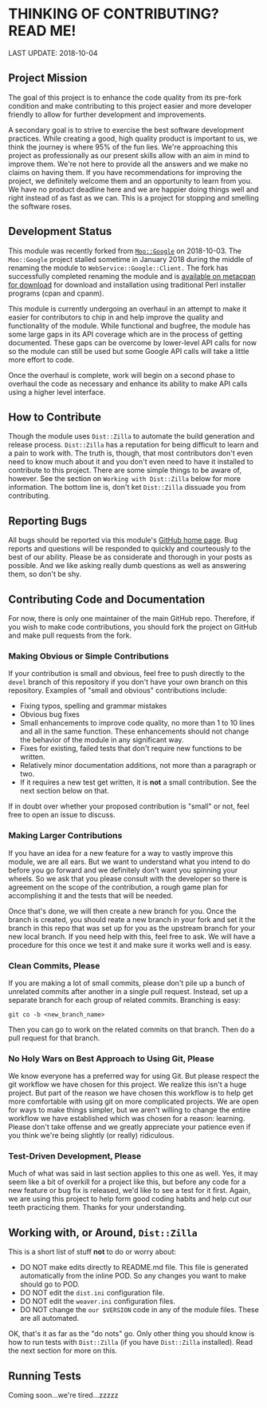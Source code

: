# THINKING OF CONTRIBUTING? READ ME!

LAST UPDATE: 2018-10-04

## Project Mission

The goal of this project is to enhance the code quality from its pre-fork
condition and make contributing to this project easier and more developer
friendly to allow for further development and improvements.

A secondary goal is to strive to exercise the best software development
practices. While creating a good, high quality product is important to us, we
think the journey is where 95% of the fun lies. We're approaching this project
as professionally as our present skills allow with an aim in mind to improve
them. We're not here to provide all the answers and we make no claims on having
them. If you have recommendations for improving the project, we definitely
welcome them and an opportunity to learn from you. We have no product deadline
here and we are happier doing things well and right instead of as fast as we
can. This is a project for stopping and smelling the software roses.

## Development Status

This module was recently forked from
[`Moo::Google`](https://metacpan.org/pod/Moo::Google) on 2018-10-03. The
`Moo::Google` project stalled sometime in January 2018 during the middle of
renaming the module to `WebService::Google::Client.` The fork has successfully
completed renaming the module and is [available on metacpan for
download](https://metacpan.org/pod/WebService::Google::Client) for download
and installation using traditional Perl installer programs (cpan and cpanm).

This module is currently undergoing an overhaul in an attempt to make it easier
for contributors to chip in and help improve the quality and functionality of
the module. While functional and bugfree, the module has some large gaps in its
API coverage which are in the process of getting documented. These gaps can be
overcome by lower-level API calls for now so the module can still be used but
some Google API calls will take a little more effort to code.

Once the overhaul is complete, work will begin on a second phase to overhaul
the code as necessary and enhance its ability to make API calls using a higher
level interface.

## How to Contribute

Though the module uses `Dist::Zilla` to automate the build generation and
release process. `Dist::Zilla` has a reputation for being difficult to learn and
a pain to work with. The truth is, though, that most contributors don't even
need to know much about it and you don't even need to have it installed to
contribute to this project. There are some simple things to be aware of,
however. See the section on `Working with Dist::Zilla` below for more
information. The bottom line is, don't ket `Dist::Zilla` dissuade you from
contributing.

## Reporting Bugs

All bugs should be reported via this module's [GitHub home
page](https://github.com/sdondley/WevService-Google-Client). Bug reports and
questions will be responded to quickly and courteously to the best of our
ability. Please be as considerate and thorough in your posts as possible. And
we like asking really dumb questions as well as answering them, so don't be
shy.

## Contributing Code and Documentation

For now, there is only one maintainer of the main GitHub repo. Therefore, if
you wish to make code contributions, you should fork the project on GitHub and
make pull requests from the fork.

### Making Obvious or Simple Contributions

If your contribution is small and obvious, feel free to push directly to the
`devel` branch of this repository if you don't have your own branch on this
repository. Examples of "small and obvious" contributions include:

* Fixing typos, spelling and grammar mistakes
* Obvious bug fixes
* Small enhancements to improve code quality, no more than 1 to 10 lines and
  all in the same function. These enhancements should not change the behavior
  of the module in any significant way.
* Fixes for existing, failed tests that don't require new functions to be
  written.
* Relatively minor documentation additions, not more than a paragraph or two.
* If it requires a new test get written, it is **not** a small contribution.
  See the next section below on that.

If in doubt over whether your proposed contribution is "small" or not, feel
free to open an issue to discuss.

### Making Larger Contributions

If you have an idea for a new feature for a way to vastly improve this module,
we are all ears. But we want to understand what you intend to do before you go
forward and we definitely don't want you spinning your wheels. So we ask that
you please consult with the developer so there is agreement on the scope of the
contribution, a rough game plan for accomplishing it and the tests that will be
needed.

Once that's done, we will then create a new branch for you. Once the branch is
created, you should reate a new branch in your fork and set it the branch in
this repo that was set up for you as the upstream branch for your new local
branch. If you need help with this, feel free to ask. We will have a procedure
for this once we test it and make sure it works well and is easy.

### Clean Commits, Please

If you are making a lot of small commits, please don't pile up a bunch of
unrelated commits after another in a single pull request. Instead, set up a
separate branch for each group of related commits. Branching is easy:

`git co -b <new_branch_name>`

Then you can go to work on the related commits on that branch. Then do a pull
request for that branch.

### No Holy Wars on Best Approach to Using Git, Please

We know everyone has a preferred way for using Git. But please respect the git
workflow we have chosen for this project. We realize this isn't a huge project.
But part of the reason we have chosen this workflow is to help get more
comfortable with using git on more complicated projects. We are open for ways to
make things simpler, but we aren't willing to change the entire workflow we have
established which was chosen for a reason: learning. Please don't take offense
and we greatly appreciate your patience even if you think we're being slightly
(or really) ridiculous.

### Test-Driven Development, Please

Much of what was said in last section applies to this one as well. Yes, it may
seem like a bit of overkill for a project like this, but before any code for a
new feature or bug fix is released, we'd like to see a test for it first.
Again, we are using this project to help form good coding habits and help cut
our teeth practicing them. Thanks for your understanding.

## Working with, or Around, `Dist::Zilla`

This is a short list of stuff **not** to do or worry about:

* DO NOT make edits directly to README.md file. This file is generated
  automatically from the inline POD. So any changes you want to make should go to
  POD.
* DO NOT edit the `dist.ini` configuration file.
* DO NOT edit the `weaver.ini` configuration files.
* DO NOT change the `our $VERSION` code in any of the module files. These are
  all automated.

OK, that's it as far as the "do nots" go. Only other thing you should know is
how to run tests with `Dist::Zilla` (if you have `Dist::Zilla` installed). Read
the next section for more on this.

## Running Tests

Coming soon...we're tired...zzzzz
